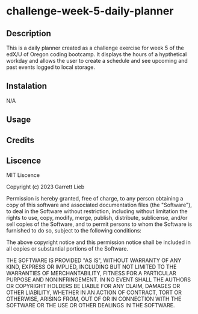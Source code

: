 # challenge-week-5-daily-planner

 
 ## Description
This is a daily planner created as a challenge exercise for week 5 of the edX/U of Oregon coding bootcamp. It displays the hours of a hypthetical workday and allows the user to create a schedule and see upcoming and past events logged to local storage.

 ## Instalation

N/A

 ## Usage



 ## Credits



 ## Liscence

 MIT Liscence

Copyright (c) 2023 Garrett Lieb

Permission is hereby granted, free of charge, to any person obtaining a copy of this software and associated documentation files (the "Software"), to deal in the Software without restriction, including without limitation the rights to use, copy, modify, merge, publish, distribute, sublicense, and/or sell copies of the Software, and to permit persons to whom the Software is furnished to do so, subject to the following conditions:

The above copyright notice and this permission notice shall be included in all copies or substantial portions of the Software.

THE SOFTWARE IS PROVIDED "AS IS", WITHOUT WARRANTY OF ANY KIND, EXPRESS OR IMPLIED, INCLUDING BUT NOT LIMITED TO THE WARRANTIES OF MERCHANTABILITY, FITNESS FOR A PARTICULAR PURPOSE AND NONINFRINGEMENT. IN NO EVENT SHALL THE AUTHORS OR COPYRIGHT HOLDERS BE LIABLE FOR ANY CLAIM, DAMAGES OR OTHER LIABILITY, WHETHER IN AN ACTION OF CONTRACT, TORT OR OTHERWISE, ARISING FROM, OUT OF OR IN CONNECTION WITH THE SOFTWARE OR THE USE OR OTHER DEALINGS IN THE SOFTWARE.